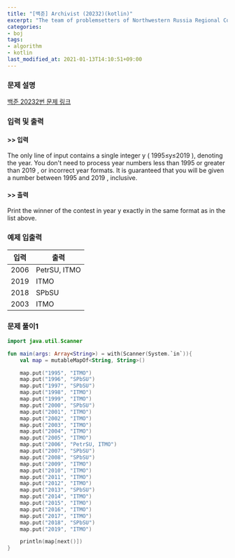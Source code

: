 ```yaml
---
title: "[백준] Archivist (20232)(kotlin)"
excerpt: "The team of problemsetters of Northwestern Russia Regional Contest welcomes you! Our regional contest was founded in 1995 under the name \"Collegiate Programming Championship of St Petersburg\"."
categories:
- boj
tags:
- algorithm
- kotlin
last_modified_at: 2021-01-13T14:10:51+09:00
---
```



### 문제 설명
[백준 20232번 문제 링크](https://www.acmicpc.net/problem/20232#description)




### 입력 및 출력
#### >> 입력
The only line of input contains a single integer y ( 1995≤y≤2019 ), denoting the year. You don't need to process year numbers less than 1995 or greater than 2019 , or incorrect year formats. It is guaranteed that you will be given a number between 1995 and 2019 , inclusive.



#### >> 출력
Print the winner of the contest in year y exactly in the same format as in the list above.





### 예제 입출력


|입력|출력|
|-----|------|
|2006|PetrSU, ITMO|
|2019|ITMO|
|2018|SPbSU|
|2003|ITMO|




### 문제 풀이1
```kotlin
import java.util.Scanner

fun main(args: Array<String>) = with(Scanner(System.`in`)){
    val map = mutableMapOf<String, String>()

    map.put("1995", "ITMO")
    map.put("1996", "SPbSU")
    map.put("1997", "SPbSU")
    map.put("1998", "ITMO")
    map.put("1999", "ITMO")
    map.put("2000", "SPbSU")
    map.put("2001", "ITMO")
    map.put("2002", "ITMO")
    map.put("2003", "ITMO")
    map.put("2004", "ITMO")
    map.put("2005", "ITMO")
    map.put("2006", "PetrSU, ITMO")
    map.put("2007", "SPbSU")
    map.put("2008", "SPbSU")
    map.put("2009", "ITMO")
    map.put("2010", "ITMO")
    map.put("2011", "ITMO")
    map.put("2012", "ITMO")
    map.put("2013", "SPbSU")
    map.put("2014", "ITMO")
    map.put("2015", "ITMO")
    map.put("2016", "ITMO")
    map.put("2017", "ITMO")
    map.put("2018", "SPbSU")
    map.put("2019", "ITMO")

    println(map[next()])
}
```